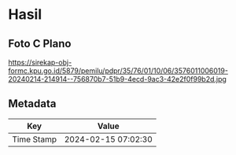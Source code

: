 # Hasil

## Foto C Plano

https://sirekap-obj-formc.kpu.go.id/5879/pemilu/pdpr/35/76/01/10/06/3576011006019-20240214-214914--756870b7-51b9-4ecd-9ac3-42e2f0f99b2d.jpg


## Metadata

| Key        | Value               |
| ---------- | ------------------- |
| Time Stamp | 2024-02-15 07:02:30 |



